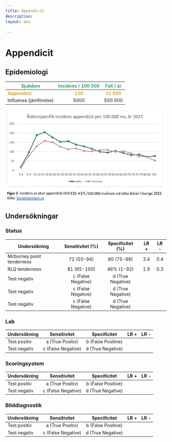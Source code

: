 ```yaml
---
title: Appendicit
description: 
layout: doc

---
```



<style>
gr { color: #30a46c }
re { color: #C70039 }
ye { color: #D6AB1E }
bl { color: #0CDFF2 }
</style>


# Appendicit

## Epidemiologi

| <gr> Sjukdom </gr>            | <gr> Incidens / 100 000 </gr>   |    <gr> Fall / år </gr>     |
| -------------                 | :-----------:                   |     :---------------:       |
| <ye> **Appendicit** </ye>     | <ye> **120** </ye>              |   <ye>  **11 000**   </ye>  |
| Influensa (jämförelse)        | 5000                            |     500 000                 |

![graf-appendicit](graf-appendicit.png)

## Undersökningar

### Status

|  Undersökning              | Sensitivitet (%)             | Specificitet (%)         | LR +                      | LR -                          |
| -------------              | :-----------:             | :--------------------:    | :--------------------:      |    :--------------------:     |
| Mcburney point tenderness  | 72 (50-94)                | 80 (75-86)                |    3.4                       |        0.4                    |
| RLQ tenderness             | 81 (65-100)               | 46% (1-92)                |    1.9                       |        0.3                    |
| Test negativ               | c (False Negative)        | d (True Negative)         |                              |                               |
| Test negativ               | c (False Negative)        | d (True Negative)         |                              |                               |
| Test negativ               | c (False Negative)        | d (True Negative)         |                              |                               |

### Lab

|  Undersökning         | Sensitivitet              | Specificitet               | LR +  | LR - |
| -------------         | :-----------:             | :--------------------:    | :--------------------:     |    :--------------------:     |
| Test positiv          | a (True Positiv)          | b (False Positive)        |                             |                             |
| Test negativ          | c (False Negative)        | d (True Negative)         |                              |                               |

### Scoringsystem

|  Undersökning         | Sensitivitet              | Specificitet               | LR +  | LR - |
| -------------         | :-----------:             | :--------------------:    | :--------------------:     |    :--------------------:     |
| Test positiv          | a (True Positiv)          | b (False Positive)        |                             |                             |
| Test negativ          | c (False Negative)        | d (True Negative)         |                              |                               |


### Bilddiagnostik

|  Undersökning         | Sensitivitet              | Specificitet               | LR +  | LR - |
| -------------         | :-----------:             | :--------------------:    | :--------------------:     |    :--------------------:     |
| Test positiv          | a (True Positiv)          | b (False Positive)        |                             |                             |
| Test negativ          | c (False Negative)        | d (True Negative)         |                              |                               |